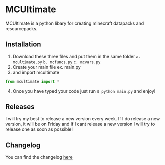 # MCUltimate
MCUltimate is a python libary for creating minecraft datapacks and resourcepacks.

## Installation

1. Download these three files and put them in the same folder
    `a. mcultimate.py`
    `b. mcfuncs.py`
    `c. mcvars.py`
2. Create your main file ex. main.py
3. and import mcultimate
```python
from mcultimate import *
```
4. Once you have typed your code just run `$ python main.py` and enjoy!

## Releases

I will try my best to release a new version every week. If I do release a new version, it will be on Friday and If I cant release a new version I will try to release one as soon as possible!

## Changelog
You can find the changelog [here](https://gist.github.com/RevolvingMadness/2b2c18bfef326a28ae7c8a6b18fcaaa7)

